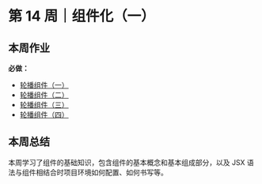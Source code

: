 # 第 14 周｜组件化（一）

## 本周作业

**必做：**

- [轮播组件（一）](./homework/carousel/js/1.js)
- [轮播组件（二）](./homework/carousel/js/2.js)
- [轮播组件（三）](./homework/carousel/js/3.js)
- [轮播组件（四）](./homework/carousel/js/4.js)

## 本周总结

本周学习了组件的基础知识，包含组件的基本概念和基本组成部分，以及 JSX 语法与组件相结合时项目环境如何配置、如何书写等。
